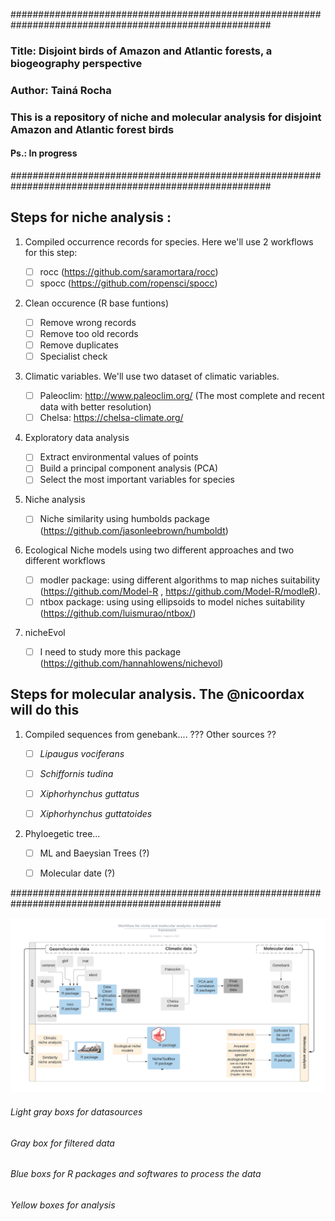 #######################################################################################################
### Title: Disjoint birds of Amazon and Atlantic forests, a biogeography perspective
### Author: Tainá Rocha
### This is a repository of niche and molecular analysis for disjoint Amazon and Atlantic forest birds
#### Ps.: In progress
#######################################################################################################

										
## Steps for niche analysis :

1. Compiled occurrence records for species. Here we'll use 2 workflows for this step:

    - [ ] rocc (https://github.com/saramortara/rocc)  
    - [ ] spocc (https://github.com/ropensci/spocc)
    
2. Clean occurence (R base funtions)  

    - [ ] Remove wrong records
    - [ ] Remove too old records
    - [ ] Remove duplicates  
    - [ ] Specialist check
    
3. Climatic variables. We'll use two dataset of climatic variables.
 
    - [ ] Paleoclim: http://www.paleoclim.org/ (The most complete and recent data with better resolution)
    - [ ] Chelsa: https://chelsa-climate.org/ 
    
4. Exploratory data analysis 

    - [ ]  Extract environmental values of points 
    - [ ]  Build a principal component analysis (PCA)
    - [ ]  Select the most important variables for species
      
5. Niche analysis 

    - [ ]  Niche similarity using humbolds package (https://github.com/jasonleebrown/humboldt)
      
6. Ecological Niche models using two different approaches and two different workflows

    - [ ] modler package: using different algorithms to map niches suitability  (https://github.com/Model-R , https://github.com/Model-R/modleR).      
    - [ ] ntbox package: using using ellipsoids to model niches suitability (https://github.com/luismurao/ntbox/)
      
 7. nicheEvol
 
    - [ ] I need to study more this package (https://github.com/hannahlowens/nichevol)
      
## Steps for molecular analysis.  The @nicoordax will do this

1. Compiled sequences from genebank.... ??? Other sources ??

    - [ ] *Lipaugus vociferans*
    - [ ] *Schiffornis tudina*
    - [ ] *Xiphorhynchus guttatus*
    - [ ] *Xiphorhynchus guttatoides* 
     

2. Phyloegetic tree... 

    - [ ] ML and Baeysian Trees (?)
    - [ ] Molecular date (?)
    
    
     
##############################################################################################


![](docs/wf_fw.png)



###### Light gray boxs for datasources
###### Gray box for filtered data
###### Blue boxs for R packages and softwares to process the data
###### Yellow boxes for analysis


